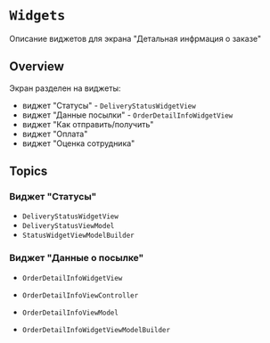 # ``Widgets``

Описание виджетов для экрана "Детальная инфрмация о заказе"

## Overview

Экран разделен на виджеты:
- виджет "Статусы" - ``DeliveryStatusWidgetView``
- виджет "Данные посылки" - ``OrderDetailInfoWidgetView``
- виджет "Как отправить/получить"
- виджет "Оплата"
- виджет "Оценка сотрудника"


## Topics

### Виджет "Статусы"

- ``DeliveryStatusWidgetView``
- ``DeliveryStatusViewModel``
- ``StatusWidgetViewModelBuilder``

### Виджет "Данные о посылке"

- ``OrderDetailInfoWidgetView``

- ``OrderDetailInfoViewController``
- ``OrderDetailInfoViewModel``
- ``OrderDetailInfoWidgetViewModelBuilder``

